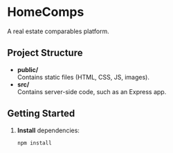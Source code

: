 # HomeComps

A real estate comparables platform.

## Project Structure

- **public/**  
  Contains static files (HTML, CSS, JS, images).  
- **src/**  
  Contains server-side code, such as an Express app.

## Getting Started

1. **Install** dependencies:
   ```bash
   npm install

